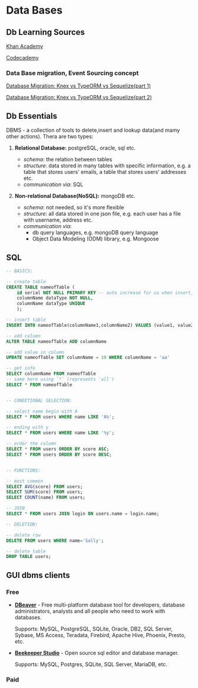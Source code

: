 # Data Bases

## Db Learning Sources

[Khan Academy](https://www.khanacademy.org/computing/computer-programming/sql)

[Codecademy](https://www.codecademy.com/learn/learn-sql)

### Data Base migration, Event Sourcing concept

[Database Migration: Knex vs TypeORM vs Sequelize(part 1)](https://blog.hao.dev/database-migration-knex-vs-typeorm-vs-sequelize)

[Database Migration: Knex vs TypeORM vs Sequelize(part 2)](https://blog.hao.dev/why-i-would-avoid-sequelize-in-the-future)

## Db Essentials

DBMS - a collection of tools to delete,insert and lookup data(and mamy other actions). Thera are two types:

1. **Relational Database:** postgreSQL, oracle, sql etc.
   + *schema*: the relation between tables
   + *structure*: data stored in many tables with specific information, e.g. a table that stores users' emails, a table that stores users' addresses etc.
   + *communication via*: SQL

2. **Non-relational Database(NoSQL):** mongoDB etc.
   + *schema*: not needed, so it's more flexible
   + *structure*: all data stored in one json file, e.g. each user has a file with username, address etc.
   + *communication via*:
     + db query languages, e.g. mongoDB query language
     + Object Data Modeling (ODM) library, e.g. Mongoose

## SQL

```sql
-- BASICS:

-- create table
CREATE TABLE nameofTable (
	id serial NOT NULL PRIMARY KEY -- auto increase for us when insert, don't need to specify on insert
	columnName dataType NOT NULL,
	columnName dataType UNIQUE
    );

-- insert table
INSERT INTO nameofTable(columnName1,columnName2) VALUES (value1, value2);

-- add column
ALTER TABLE nameofTable ADD columnName

-- add value in column
UPDATE nameofTable SET columnName = 10 WHERE columnName = 'aa'

-- get info
SELECT columnName FROM nameofTable
-- same here using `*` (represents 'all')
SELECT * FROM nameofTable


-- CONDITIONAL SELECTION:

-- select name begin with A
SELECT * FROM users WHERE name LIKE 'A%';

-- ending with y
SELECT * FROM users WHERE name LIKE '%y';

-- order the column
SELECT * FROM users ORDER BY score ASC;
SELECT * FROM users ORDER BY score DESC;


-- FUNCTIONS:

-- most common
SELECT AVG(score) FROM users;
SELECT SUM(score) FROM users;
SELECT COUNT(name) FROM users;

-- JOIN
SELECT * FROM users JOIN login ON users.name = login.name;

-- DELETION:

-- delete row
DELETE FROM users WHERE name='Sally';

-- delete table
DROP TABLE users;
```

## GUI dbms clients

### Free

+ [**DBeaver**](https://dbeaver.io/) - Free multi-platform database tool for developers, database administrators, analysts and all people who need to work with databases.

  Supports: MySQL, PostgreSQL, SQLite, Oracle, DB2, SQL Server, Sybase, MS Access, Teradata, Firebird, Apache Hive, Phoenix, Presto, etc.

+ [**Beekeeper Studio**](https://www.beekeeperstudio.io/) - Open source sql editor and database manager.

  Supports:  MySQL, Postgres, SQLite, SQL Server, MariaDB, etc.

### Paid

